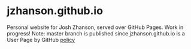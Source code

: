 # jzhanson.github.io

Personal website for Josh Zhanson, served over GitHub Pages. Work in progress!
Note: master branch is published since jzhanson.github.io is a User Page by GitHub [policy](https://help.github.com/articles/configuring-a-publishing-source-for-github-pages/)

